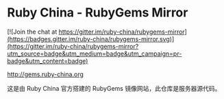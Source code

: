 # Ruby China - RubyGems Mirror

[![Join the chat at https://gitter.im/ruby-china/rubygems-mirror](https://badges.gitter.im/ruby-china/rubygems-mirror.svg)](https://gitter.im/ruby-china/rubygems-mirror?utm_source=badge&utm_medium=badge&utm_campaign=pr-badge&utm_content=badge)

http://gems.ruby-china.org

这是由 Ruby China 官方搭建的 RubyGems 镜像网站，此仓库是服务器源代码。
